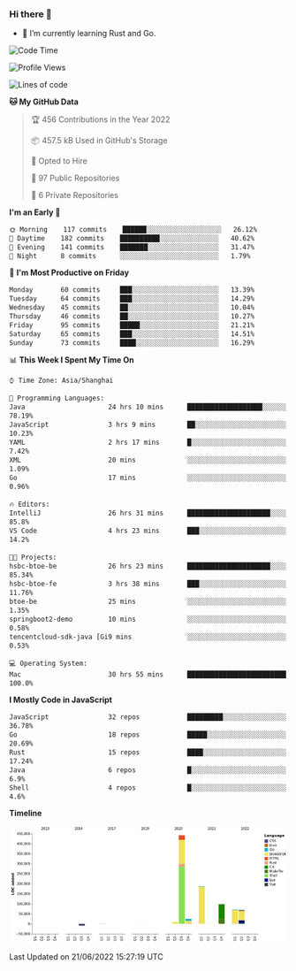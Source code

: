 ### Hi there 👋

- 🌱 I’m currently learning Rust and Go.

<!--START_SECTION:waka-->
![Code Time](http://img.shields.io/badge/Code%20Time-465%20hrs%2022%20mins-blue)

![Profile Views](http://img.shields.io/badge/Profile%20Views-0-blue)

![Lines of code](https://img.shields.io/badge/From%20Hello%20World%20I%27ve%20Written-900%20Thousand%20lines%20of%20code-blue)

**🐱 My GitHub Data** 

> 🏆 456 Contributions in the Year 2022
 > 
> 📦 457.5 kB Used in GitHub's Storage 
 > 
> 💼 Opted to Hire
 > 
> 📜 97 Public Repositories 
 > 
> 🔑 6 Private Repositories  
 > 
**I'm an Early 🐤** 

```text
🌞 Morning    117 commits    ██████░░░░░░░░░░░░░░░░░░░   26.12% 
🌆 Daytime    182 commits    ██████████░░░░░░░░░░░░░░░   40.62% 
🌃 Evening    141 commits    ███████░░░░░░░░░░░░░░░░░░   31.47% 
🌙 Night      8 commits      ░░░░░░░░░░░░░░░░░░░░░░░░░   1.79%

```
📅 **I'm Most Productive on Friday** 

```text
Monday       60 commits     ███░░░░░░░░░░░░░░░░░░░░░░   13.39% 
Tuesday      64 commits     ███░░░░░░░░░░░░░░░░░░░░░░   14.29% 
Wednesday    45 commits     ██░░░░░░░░░░░░░░░░░░░░░░░   10.04% 
Thursday     46 commits     ██░░░░░░░░░░░░░░░░░░░░░░░   10.27% 
Friday       95 commits     █████░░░░░░░░░░░░░░░░░░░░   21.21% 
Saturday     65 commits     ███░░░░░░░░░░░░░░░░░░░░░░   14.51% 
Sunday       73 commits     ████░░░░░░░░░░░░░░░░░░░░░   16.29%

```


📊 **This Week I Spent My Time On** 

```text
⌚︎ Time Zone: Asia/Shanghai

💬 Programming Languages: 
Java                     24 hrs 10 mins      ███████████████████░░░░░░   78.19% 
JavaScript               3 hrs 9 mins        ██░░░░░░░░░░░░░░░░░░░░░░░   10.23% 
YAML                     2 hrs 17 mins       █░░░░░░░░░░░░░░░░░░░░░░░░   7.42% 
XML                      20 mins             ░░░░░░░░░░░░░░░░░░░░░░░░░   1.09% 
Go                       17 mins             ░░░░░░░░░░░░░░░░░░░░░░░░░   0.96%

🔥 Editors: 
IntelliJ                 26 hrs 31 mins      █████████████████████░░░░   85.8% 
VS Code                  4 hrs 23 mins       ███░░░░░░░░░░░░░░░░░░░░░░   14.2%

🐱‍💻 Projects: 
hsbc-btoe-be             26 hrs 23 mins      █████████████████████░░░░   85.34% 
hsbc-btoe-fe             3 hrs 38 mins       ███░░░░░░░░░░░░░░░░░░░░░░   11.76% 
btoe-be                  25 mins             ░░░░░░░░░░░░░░░░░░░░░░░░░   1.35% 
springboot2-demo         10 mins             ░░░░░░░░░░░░░░░░░░░░░░░░░   0.58% 
tencentcloud-sdk-java [Gi9 mins              ░░░░░░░░░░░░░░░░░░░░░░░░░   0.53%

💻 Operating System: 
Mac                      30 hrs 55 mins      █████████████████████████   100.0%

```

**I Mostly Code in JavaScript** 

```text
JavaScript               32 repos            █████████░░░░░░░░░░░░░░░░   36.78% 
Go                       18 repos            █████░░░░░░░░░░░░░░░░░░░░   20.69% 
Rust                     15 repos            ████░░░░░░░░░░░░░░░░░░░░░   17.24% 
Java                     6 repos             █░░░░░░░░░░░░░░░░░░░░░░░░   6.9% 
Shell                    4 repos             █░░░░░░░░░░░░░░░░░░░░░░░░   4.6%

```


**Timeline**

![Chart not found](https://raw.githubusercontent.com/elton/elton/main/charts/bar_graph.png) 


 Last Updated on 21/06/2022 15:27:19 UTC
<!--END_SECTION:waka-->

<!--
**elton/elton** is a ✨ _special_ ✨ repository because its `README.md` (this file) appears on your GitHub profile.

Here are some ideas to get you started:

- 🔭 I’m currently working on ...
- 🌱 I’m currently learning ...
- 👯 I’m looking to collaborate on ...
- 🤔 I’m looking for help with ...
- 💬 Ask me about ...
- 📫 How to reach me: ...
- 😄 Pronouns: ...
- ⚡ Fun fact: ...
-->
